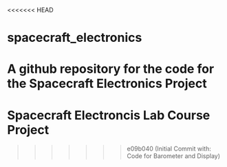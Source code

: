 <<<<<<< HEAD
# spacecraft_electronics
A github repository for the code for the Spacecraft Electronics Project
=======
# Spacecraft Electroncis Lab Course Project
>>>>>>> e09b040 (Initial Commit with: Code for Barometer and Display)
